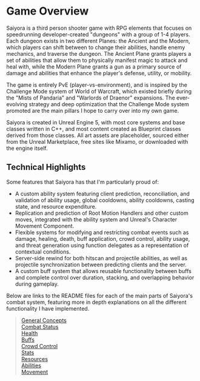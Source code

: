 # Game Overview

Saiyora is a third person shooter game with RPG elements that focuses on speedrunning developer-created "dungeons" with a group of 1-4 players. Each dungeon exists in two different Planes: the Ancient and the Modern, which players can shift between to change their abilities, handle enemy mechanics, and traverse the dungeon. The Ancient Plane grants players a set of abilities that allow them to physically manifest magic to attack and heal with, while the Modern Plane grants a gun as a primary source of damage and abilities that enhance the player's defense, utility, or mobility.

The game is entirely PvE (player-vs-environment), and is inspired by the Challenge Mode system of World of Warcraft, which existed briefly during the "Mists of Pandaria" and "Warlords of Draenor" expansions. The ever-evolving strategy and deep optimization that the Challenge Mode system promoted are the main pillars I hope to carry over into my own game.

Saiyora is created in Unreal Engine 5, with most core systems and base classes written in C++, and most content created as Blueprint classes derived from those classes. All art assets are placeholder, sourced either from the Unreal Marketplace, free sites like Mixamo, or downloaded with the engine itself.  

## Technical Highlights

Some features that Saiyora has that I'm particularly proud of:

- A custom ability system featuring client prediction, reconciliation, and validation of ability usage, global cooldowns, ability cooldowns, casting state, and resource expenditure.  
- Replication and prediction of Root Motion Handlers and other custom moves, integrated with the ability system and Unreal's Character Movement Component.  
- Flexible systems for modifying and restricting combat events such as damage, healing, death, buff application, crowd control, ability usage, and threat generation using function delegates as a representation of contextual conditions.  
- Server-side rewind for both hitscan and projectile abilities, as well as projectile synchronization between predicting clients and the server.  
- A custom buff system that allows reusable functionality between buffs and complete control over duration, stacking, and overlapping behavior during gameplay.  

Below are links to the README files for each of the main parts of Saiyora's combat system, featuring more in depth explanations on all the different functionality I have implemented.

> [General Concepts](Source/SaiyoraV4/Public/CombatSystem/Generic/GeneralConceptsREADME.md)  
> [Combat Status]()  
> [Health](Source/SaiyoraV4/Public/CombatSystem/Damage/HealthREADME.md)  
> [Buffs]()  
> [Crowd Control]()  
> [Stats]()  
> [Resources]()  
> [Abilities]()  
> [Movement]()  
